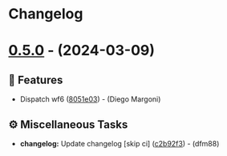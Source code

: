 # Changelog

# [0.5.0](https://github.com/dfm88/fastapi-two-factor-authentication/compare/vv0.4.0...vv0.5.0) - (2024-03-09)

## <!-- 0 -->🚀 Features

- Dispatch wf6 ([8051e03](https://github.com/dfm88/fastapi-two-factor-authentication/commit/8051e03034a22f6ec5980b15e2b117de5911ad0a))  - (Diego Margoni)

## <!-- 7 -->⚙️ Miscellaneous Tasks

- **changelog:** Update changelog [skip ci] ([c2b92f3](https://github.com/dfm88/fastapi-two-factor-authentication/commit/c2b92f32be5f9f1a58b2b8f8889c124932f982cb))  - (dfm88)

<!-- generated by git-cliff -->
